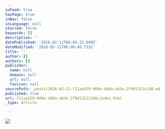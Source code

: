 ```yaml
---
inFeed: true
hasPage: true
inNav: false
inLanguage: null
starred: false
keywords: []
description: ''
datePublished: '2016-02-11T00:04:23.099Z'
dateModified: '2016-02-11T00:00:46.733Z'
title: ''
author: []
authors: []
publisher:
  name: null
  domain: null
  url: null
  favicon: null
sourcePath: _posts/2016-02-11-f11aa259-909e-40da-ab3e-2f9d1322c2d0.md
published: true
url: f11aa259-909e-40da-ab3e-2f9d1322c2d0/index.html
_type: Article

---
```

![](https://the-grid-user-content.s3-us-west-2.amazonaws.com/32f8b675-88bf-49c4-b75e-4cebd5343e9e.jpg)